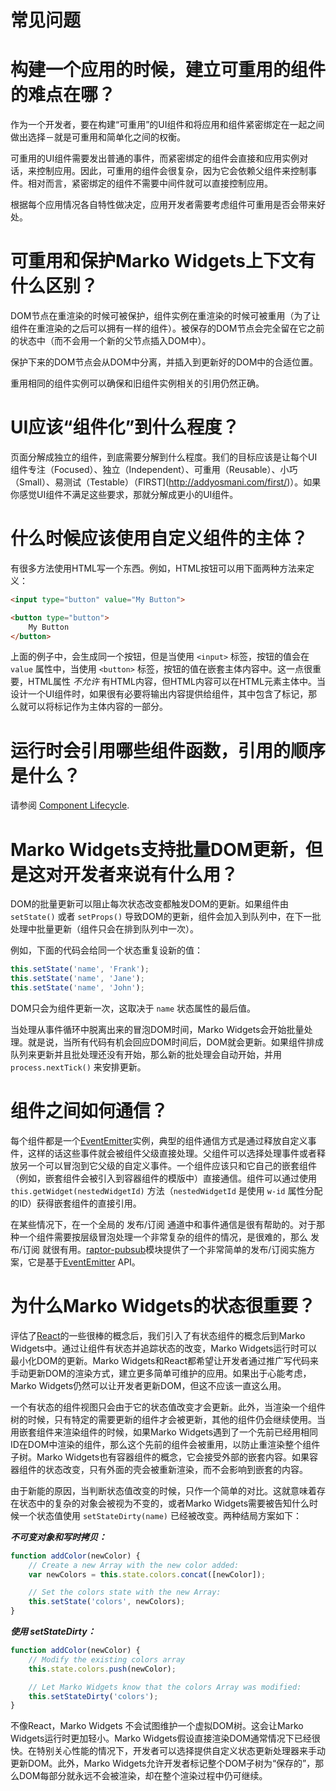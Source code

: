 常见问题
===================

<!--{TOC}-->

# 构建一个应用的时候，建立可重用的组件的难点在哪？

作为一个开发者，要在构建“可重用”的UI组件和将应用和组件紧密绑定在一起之间做出选择－就是可重用和简单化之间的权衡。

可重用的UI组件需要发出普通的事件，而紧密绑定的组件会直接和应用实例对话，来控制应用。因此，可重用的组件会很复杂，因为它会依赖父组件来控制事件。相对而言，紧密绑定的组件不需要中间件就可以直接控制应用。

根据每个应用情况各自特性做决定，应用开发者需要考虑组件可重用是否会带来好处。

# 可重用和保护Marko Widgets上下文有什么区别？

DOM节点在重渲染的时候可被保护，组件实例在重渲染的时候可被重用（为了让组件在重渲染的之后可以拥有一样的组件）。被保存的DOM节点会完全留在它之前的状态中（而不会用一个新的父节点插入DOM中）。

保护下来的DOM节点会从DOM中分离，并插入到更新好的DOM中的合适位置。

重用相同的组件实例可以确保和旧组件实例相关的引用仍然正确。

# UI应该“组件化”到什么程度？

页面分解成独立的组件，到底需要分解到什么程度。我们的目标应该是让每个UI组件专注（Focused）、独立（Independent）、可重用（Reusable）、小巧（Small）、易测试（Testable）（FIRST](http://addyosmani.com/first/)）。如果你感觉UI组件不满足这些要求，那就分解成更小的UI组件。

# 什么时候应该使用自定义组件的主体？

有很多方法使用HTML写一个东西。例如，HTML按钮可以用下面两种方法来定义：

```html
<input type="button" value="My Button">

<button type="button">
    My Button
</button>
```

上面的例子中，会生成同一个按钮，但是当使用 `<input>` 标签，按钮的值会在 `value` 属性中，当使用 `<button>` 标签，按钮的值在嵌套主体内容中。这一点很重要，HTML属性 _不允许_ 有HTML内容，但HTML内容可以在HTML元素主体中。当设计一个UI组件时，如果很有必要将输出内容提供给组件，其中包含了标记，那么就可以将标记作为主体内容的一部分。

# 运行时会引用哪些组件函数，引用的顺序是什么？

请参阅 [Component Lifecycle](./component-lifecycle.md).

# Marko Widgets支持批量DOM更新，但是这对开发者来说有什么用？

DOM的批量更新可以阻止每次状态改变都触发DOM的更新。如果组件由 `setState()` 或者 `setProps()` 导致DOM的更新，组件会加入到队列中，在下一批处理中批量更新（组件只会在排到队列中一次）。

例如，下面的代码会给同一个状态重复设新的值：

```javascript
this.setState('name', 'Frank');
this.setState('name', 'Jane');
this.setState('name', 'John');
```

DOM只会为组件更新一次，这取决于 `name` 状态属性的最后值。

当处理从事件循环中脱离出来的冒泡DOM时间，Marko Widgets会开始批量处理。就是说，当所有代码有机会回应DOM时间后，DOM就会更新。如果组件排成队列来更新并且批处理还没有开始，那么新的批处理会自动开始，并用 `process.nextTick()` 来安排更新。

# 组件之间如何通信？

每个组件都是一个[EventEmitter](https://nodejs.org/api/events.html#events_class_events_eventemitter)实例，典型的组件通信方式是通过释放自定义事件，这样的话这些事件就会被组件父级直接处理。父组件可以选择处理事件或者释放另一个可以冒泡到它父级的自定义事件。一个组件应该只和它自己的嵌套组件（例如，嵌套组件会被引入到容器组件的模版中）直接通信。组件可以通过使用 `this.getWidget(nestedWidgetId)` 方法（`nestedWidgetId` 是使用 `w-id` 属性分配的ID）获得嵌套组件的直接引用。

在某些情况下，在一个全局的 发布/订阅 通道中和事件通信是很有帮助的。对于那种一个组件需要按层级冒泡处理一个非常复杂的组件的情况，是很难的，那么 发布/订阅 就很有用。[raptor-pubsub](https://github.com/raptorjs/raptor-pubsub)模块提供了一个非常简单的发布/订阅实施方案，它是基于[EventEmitter](https://nodejs.org/api/events.html#events_class_events_eventemitter) API。

# 为什么Marko Widgets的状态很重要？

评估了[React](https://facebook.github.io/react/)的一些很棒的概念后，我们引入了有状态组件的概念后到Marko Widgets中。通过让组件有状态并追踪状态的改变，Marko Widgets运行时可以最小化DOM的更新。Marko Widgets和React都希望让开发者通过推广写代码来手动更新DOM的渲染方式，建立更多简单可维护的应用。如果出于心能考虑，Marko Widgets仍然可以让开发者更新DOM，但这不应该一直这么用。

一个有状态的组件视图只会由于它的状态值改变才会更新。此外，当渲染一个组件树的时候，只有特定的需要更新的组件才会被更新，其他的组件仍会继续使用。当用嵌套组件来渲染组件的时候，如果Marko Widgets遇到了一个先前已经用相同ID在DOM中渲染的组件，那么这个先前的组件会被重用，以防止重渲染整个组件子树。Marko Widgets也有容器组件的概念，它会接受外部的嵌套内容。如果容器组件的状态改变，只有外面的壳会被重新渲染，而不会影响到嵌套的内容。

由于新能的原因，当判断状态值改变的时候，只作一个简单的对比。这就意味着存在状态中的复杂的对象会被视为不变的，或者Marko Widgets需要被告知什么时候一个状态值使用 `setStateDirty(name)` 已经被改变。两种结局方案如下：

___不可变对象和写时拷贝：___

```javascript
function addColor(newColor) {
    // Create a new Array with the new color added:
    var newColors = this.state.colors.concat([newColor]);

    // Set the colors state with the new Array:
    this.setState('colors', newColors);
}
```

___使用 setStateDirty：___

```javascript
function addColor(newColor) {
    // Modify the existing colors array
    this.state.colors.push(newColor);

    // Let Marko Widgets know that the colors Array was modified:
    this.setStateDirty('colors');
}
```

不像React，Marko Widgets 不会试图维护一个虚拟DOM树。这会让Marko Widgets运行时更加轻小。Marko Widgets假设直接渲染DOM通常情况下已经很快。在特别关心性能的情况下，开发者可以选择提供自定义状态更新处理器来手动更新DOM。此外，Marko Widgets允许开发者标记整个DOM子树为“保存的”，那么DOM每部分就永远不会被渲染，却在整个渲染过程中仍可继续。
